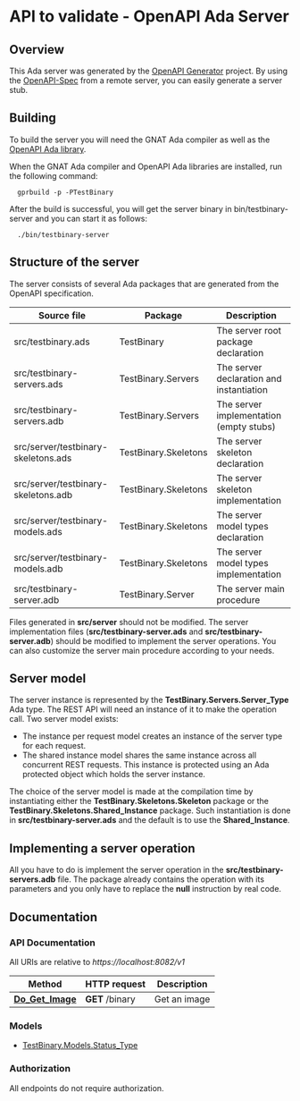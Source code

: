# API to validate - OpenAPI Ada Server

## Overview

This Ada server was generated by the [OpenAPI Generator](https://openapi-generator.tech) project.
By using the [OpenAPI-Spec](https://github.com/OAI/OpenAPI-Specification) from a remote server,
you can easily generate a server stub.

## Building

To build the server you will need the GNAT Ada compiler as well as
the [OpenAPI Ada library](https://github.com/stcarrez/swagger-ada).

When the GNAT Ada compiler and OpenAPI Ada libraries are installed,
run the following command:

```shell
  gprbuild -p -PTestBinary
```

After the build is successful, you will get the server binary
in bin/testbinary-server and you can start it as follows:

```shell
  ./bin/testbinary-server
```

## Structure of the server

The server consists of several Ada packages that are generated from
the OpenAPI specification.

Source file | Package | Description
------------ | ------------- | -------------
src/testbinary.ads|TestBinary|The server root package declaration
src/testbinary-servers.ads|TestBinary.Servers|The server declaration and instantiation
src/testbinary-servers.adb|TestBinary.Servers|The server implementation (empty stubs)
src/server/testbinary-skeletons.ads|TestBinary.Skeletons|The server skeleton declaration
src/server/testbinary-skeletons.adb|TestBinary.Skeletons|The server skeleton implementation
src/server/testbinary-models.ads|TestBinary.Skeletons|The server model types declaration
src/server/testbinary-models.adb|TestBinary.Skeletons|The server model types implementation
src/testbinary-server.adb|TestBinary.Server|The server main procedure

Files generated in **src/server** should not be modified.  The server implementation
files (**src/testbinary-server.ads** and **src/testbinary-server.adb**) should
be modified to implement the server operations.  You can also customize the server
main procedure according to your needs.

## Server model

The server instance is represented by the **TestBinary.Servers.Server_Type** Ada type.
The REST API will need an instance of it to make the operation call.  Two server model
exists:

- The instance per request model creates an instance of the server type for each request.
- The shared instance model shares the same instance across all concurrent REST requests.  This instance is protected using an Ada protected object which holds the server instance.

The choice of the server model is made at the compilation time by instantiating either
the **TestBinary.Skeletons.Skeleton** package or the **TestBinary.Skeletons.Shared_Instance**
package.  Such instantiation is done in **src/testbinary-server.ads** and the default
is to use the **Shared_Instance**.

## Implementing a server operation

All you have to do is implement the server operation in the **src/testbinary-servers.adb** file.
The package already contains the operation with its parameters and you only have to replace
the **null** instruction by real code.

## Documentation

### API Documentation

All URIs are relative to *https://localhost:8082/v1*

Method | HTTP request | Description
------------- | ------------- | -------------
[**Do_Get_Image**](DefaultApi.md#Do_Get_Image) | **GET** /binary | Get an image


### Models

 - [TestBinary.Models.Status_Type](Status_Type.md)


### Authorization

 All endpoints do not require authorization.

